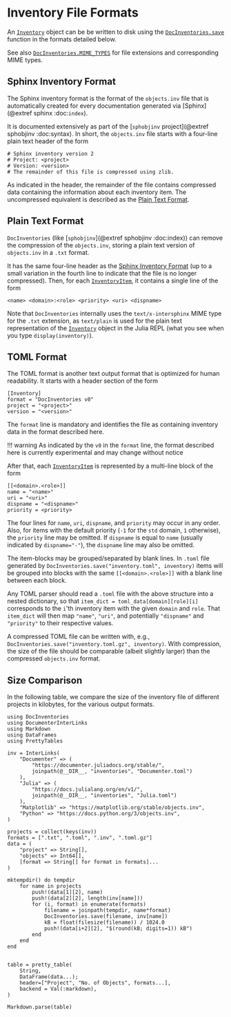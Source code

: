 # Inventory File Formats

An [`Inventory`](@ref) object can be be written to disk using the [`DocInventories.save`](@ref) function in the formats detailed below.

See also [`DocInventories.MIME_TYPES`](@ref) for file extensions and corresponding MIME types.


## Sphinx Inventory Format

The Sphinx inventory format is the format of the `objects.inv` file that is automatically created for every documentation generated via [Sphinx](@extref sphinx :doc:`index`).

It is documented extensively as part of the [`sphobjinv` project](@extref sphobjinv :doc:syntax). In short, the `objects.inv` file starts with a four-line plain text header of the form

```
# Sphinx inventory version 2
# Project: <project>
# Version: <version>
# The remainder of this file is compressed using zlib.
```

As indicated in the header, the remainder of the file contains compressed data containing the information about each inventory item. The uncompressed equivalent is described as the [Plain Text Format](@ref).

## Plain Text Format

`DocInventories` (like [`sphobjinv`](@extref sphobjinv :doc:index)) can remove the compression of the `objects.inv`, storing a plain text version of `objects.inv` in a `.txt` format.

It has the same four-line header as the [Sphinx Inventory Format](@ref) (up to a small variation in the fourth line to indicate that the file is no longer compressed). Then, for each [`InventoryItem`](@ref), it contains a single line of the form

```
<name> <domain>:<role> <priority> <uri> <dispname>
```

Note that `DocInventories` internally uses the `text/x-intersphinx` MIME type for the `.txt` extension, as `text/plain` is used for the plain text representation of the [`Inventory`](@ref) object in the Julia REPL (what you see when you type `display(inventory)`).


## TOML Format

The TOML format is another text output format that is optimized for human readability. It starts with a header section of the form

```
[Inventory]
format = "DocInventories v0"
project = "<project>"
version = "<version>"
```

The `format` line is mandatory and identifies the file as containing inventory data in the format described here.

!!! warning
    As indicated by the `v0` in the `format` line, the format described here is currently experimental and may change without notice

After that, each [`InventoryItem`](@ref) is represented by a multi-line block of the form

```
[[<domain>.<role>]]
name = "<name>"
uri = "<uri>"
dispname = "<dispname>"
priority = <priority>
```

The four lines for `name`, `uri`, `dispname`, and `priority` may occur in any order. Also, for items with the default priority (`-1` for the `std` domain, `1` otherwise), the `priority` line may be omitted. If `dispname` is equal to `name` (usually indicated by `dispname="-"`), the `dispname` line may also be omitted.

The item-blocks may be grouped/separated by blank lines. In `.toml` file generated by `DocInventories.save("inventory.toml", inventory)` items will be grouped into blocks with the same `[[<domain>.<role>]]` with a blank line between each block.

Any TOML parser should read a `.toml` file with the above structure into a nested dictionary, so that `item_dict = toml_data[domain][role][i]` corresponds to the `i`'th inventory item with the given `domain` and `role`. That `item_dict` will then map `"name"`, `"uri"`, and potentially `"dispname"` and `"priority"` to their respective values.

A compressed TOML file can be written with, e.g., `DocInventories.save("inventory.toml.gz", inventory)`. With compression, the size of the file should be comparable (albeit slightly larger) than the compressed `objects.inv` format.


## Size Comparison

In the following table, we compare the size of the inventory file of different projects in kilobytes, for the various output formats.

```@eval
using DocInventories
using DocumenterInterLinks
using Markdown
using DataFrames
using PrettyTables

inv = InterLinks(
    "Documenter" => (
        "https://documenter.juliadocs.org/stable/",
        joinpath(@__DIR__, "inventories", "Documenter.toml")
    ),
    "Julia" => (
        "https://docs.julialang.org/en/v1/",
        joinpath(@__DIR__, "inventories", "Julia.toml")
    ),
    "Matplotlib" => "https://matplotlib.org/stable/objects.inv",
    "Python" => "https://docs.python.org/3/objects.inv",
)

projects = collect(keys(inv))
formats = [".txt", ".toml", ".inv", ".toml.gz"]
data = (
    "project" => String[],
    "objects" => Int64[],
    [format => String[] for format in formats]...
)

mktempdir() do tempdir
    for name in projects
        push!(data[1][2], name)
        push!(data[2][2], length(inv[name]))
        for (i, format) in enumerate(formats)
            filename = joinpath(tempdir, name*format)
            DocInventories.save(filename, inv[name])
            kB = float(filesize(filename)) / 1024.0
            push!(data[i+2][2], "$(round(kB; digits=1)) kB")
        end
    end
end


table = pretty_table(
    String,
    DataFrame(data...);
    header=["Project", "No. of Objects", formats...],
    backend = Val(:markdown),
)

Markdown.parse(table)
```
